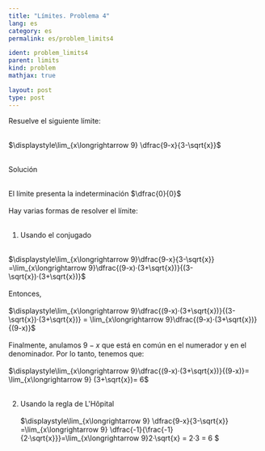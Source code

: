 ```yaml
---
title: "Límites. Problema 4"
lang: es
category: es
permalink: es/problem_limits4

ident: problem_limits4
parent: limits
kind: problem
mathjax: true

layout: post
type: post
---
```


<div>
Resuelve el siguiente límite: <br><br>

$\displaystyle\lim_{x\longrightarrow 9} \dfrac{9-x}{3-\sqrt{x}}$<br><br>

<div class="bcblue boxdissap">
Solución
</div><br>

<div class="dissap">

El límite presenta la indeterminación $\dfrac{0}{0}$<br><br>
Hay varias formas de resolver el límite:<br><br>

1. Usando el conjugado<br><br>


$\displaystyle\lim_{x\longrightarrow 9}\dfrac{9-x}{3-\sqrt{x}} =\lim_{x\longrightarrow 9}\dfrac{(9-x)·(3+\sqrt{x})}{(3-\sqrt{x})·(3+\sqrt{x})}$<br><br>
Entonces, <br><br>
$\displaystyle\lim_{x\longrightarrow 9}\dfrac{(9-x)·(3+\sqrt{x})}{(3-\sqrt{x})·(3+\sqrt{x})} = \lim_{x\longrightarrow 9}\dfrac{(9-x)·(3+\sqrt{x})}{(9-x)}$<br><br>
Finalmente, anulamos $9-x$ que está en común en el numerador y en el denominador. Por lo tanto, tenemos que: <br><br>
$\displaystyle\lim_{x\longrightarrow 9}\dfrac{(9-x)·(3+\sqrt{x})}{(9-x)}= \lim_{x\longrightarrow 9} (3+\sqrt{x})= 6$<br><br>
  
  
2. Usando la regla de L'Hôpital<br><br>
$\displaystyle\lim_{x\longrightarrow 9} \dfrac{9-x}{3-\sqrt{x}} =\lim_{x\longrightarrow 9} \dfrac{-1}{\frac{-1}{2·\sqrt{x}}}=\lim_{x\longrightarrow 9}2·\sqrt{x} = 2·3 = 6 $<br><br>

</div>
